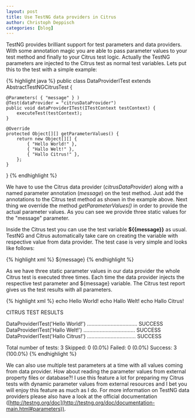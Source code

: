 ```yaml
---
layout: post
title: Use TestNG data providers in Citrus
author: Christoph Deppisch
categories: [blog]
---
```


TestNG provides brilliant support for test parameters and data providers. With some annotation magic you are able to pass parameter values to your test method and finally to your Citrus test logic. Actually the TestNG parameters are injected to the Citrus test as normal test variables. Lets put this to the test with a simple example:

{% highlight java %}
public class DataProviderITest extends AbstractTestNGCitrusTest {
    
    @Parameters( { "message" } )
    @Test(dataProvider = "citrusDataProvider")
    public void dataProviderITest(ITestContext testContext) {
        executeTest(testContext);
    }
    
    @Override
    protected Object[][] getParameterValues() {
        return new Object[][] {
            { "Hello World!" },
            { "Hallo Welt!" },
            { "Hallo Citrus!" },
        };
    }
}
{% endhighlight %}

We have to use the Citrus data provider (_citrusDataProvider_) along with a named parameter annotation (_message_) on the test method. Just add the annotations to the Citrus test method as shown in the example above. Next thing we override the method _getParameterValues()_ in order to provide the actual parameter values. As you can see we provide three static values for the "message" parameter.

Inside the Citrus test you can use the test variable **${{message}}** as usual. TestNG and Citrus automatically take care on creating the variable with respective value from data provider. The test case is very simple and looks like follows:

{% highlight xml %}
<testcase name="DataProviderITest">
    <actions>
        <echo>
            <message>${message}</message>
        </echo>
    </actions>
</testcase>
{% endhighlight %}

As we have three static parameter values in our data provider the whole Citrus test is executed three times. Each time the data provider injects the respective test parameter and ${message} variable. The Citrus test report gives us the test results with all parameters.

{% highlight xml %}
 echo Hello World!
 echo Hallo Welt!
 echo Hallo Citrus!

CITRUS TEST RESULTS
 
DataProviderITest('Hello World!') .................................. SUCCESS
DataProviderITest('Hallo Welt!') ................................... SUCCESS
DataProviderITest('Hallo Citrus!') ................................. SUCCESS

Total number of tests: 3
Skipped:   0 (0.0%)
Failed:    0 (0.0%)
Success:   3 (100.0%)
{% endhighlight %}

We can also use multiple test parameters at a time with all values coming from data provider. How about reading the parameter values from external property files or database?! I use this feature a lot for preparing my Citrus tests with dynamic parameter values from external resources and I bet you will enjoy this feature as much as I do. For more information on TestNG data providers please also have a look at the official documentation ([http://testng.org/doc](http://testng.org/doc/documentation-main.html#parameters)).